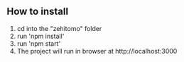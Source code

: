 ## How to install
1) cd into the "zehitomo" folder
2) run 'npm install'
3) run 'npm start'
4) The project will run in browser at http://localhost:3000



